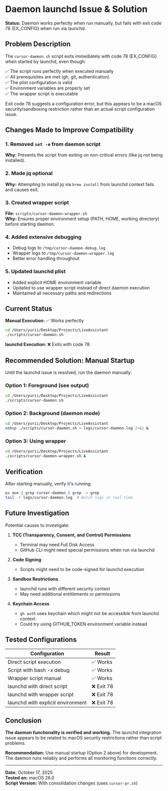 # Daemon launchd Issue & Solution

**Status:** Daemon works perfectly when run manually, but fails with exit code 78 (EX_CONFIG) when run via launchd.

## Problem Description

The `cursor-daemon.sh` script exits immediately with code 78 (EX_CONFIG) when started by launchd, even though:

✅ The script runs perfectly when executed manually  
✅ All prerequisites are met (gh, git, authentication)  
✅ The plist configuration is valid  
✅ Environment variables are properly set  
✅ The wrapper script is executable  

Exit code 78 suggests a configuration error, but this appears to be a macOS security/sandboxing restriction rather than an actual script configuration issue.

## Changes Made to Improve Compatibility

### 1. Removed `set -e` from daemon script
**Why:** Prevents the script from exiting on non-critical errors (like jq not being installed).

### 2. Made jq optional
**Why:** Attempting to install jq via `brew install` from launchd context fails and causes exit.

### 3. Created wrapper script
**File:** `scripts/cursor-daemon-wrapper.sh`  
**Why:** Ensures proper environment setup (PATH, HOME, working directory) before starting daemon.

### 4. Added extensive debugging
- Debug logs to `/tmp/cursor-daemon-debug.log`
- Wrapper logs to `/tmp/cursor-daemon-wrapper.log`
- Better error handling throughout

### 5. Updated launchd plist
- Added explicit HOME environment variable
- Updated to use wrapper script instead of direct daemon execution
- Maintained all necessary paths and redirections

## Current Status

**Manual Execution:** ✅ Works perfectly
```bash
cd /Users/yurii/Desktop/Projects/LiveAssistant
./scripts/cursor-daemon.sh
```

**launchd Execution:** ❌ Exits with code 78

## Recommended Solution: Manual Startup

Until the launchd issue is resolved, run the daemon manually:

### Option 1: Foreground (see output)
```bash
cd /Users/yurii/Desktop/Projects/LiveAssistant
./scripts/cursor-daemon.sh
```

### Option 2: Background (daemon mode)
```bash
cd /Users/yurii/Desktop/Projects/LiveAssistant
nohup ./scripts/cursor-daemon.sh > logs/cursor-daemon.log 2>&1 &
```

### Option 3: Using wrapper
```bash
cd /Users/yurii/Desktop/Projects/LiveAssistant
./scripts/cursor-daemon-wrapper.sh &
```

## Verification

After starting manually, verify it's running:
```bash
ps aux | grep cursor-daemon | grep -v grep
tail -f logs/cursor-daemon.log  # Watch logs in real-time
```

## Future Investigation

Potential causes to investigate:

1. **TCC (Transparency, Consent, and Control) Permissions**
   - Terminal may need Full Disk Access
   - GitHub CLI might need special permissions when run via launchd

2. **Code Signing**
   - Scripts might need to be code-signed for launchd execution

3. **Sandbox Restrictions**
   - launchd runs with different security context
   - May need additional entitlements or permissions

4. **Keychain Access**
   - `gh auth` uses keychain which might not be accessible from launchd context
   - Could try using GITHUB_TOKEN environment variable instead

## Tested Configurations

| Configuration | Result |
|--------------|--------|
| Direct script execution | ✅ Works |
| Script with bash -x debug | ✅ Works |
| Wrapper script manual | ✅ Works |
| launchd with direct script | ❌ Exit 78 |
| launchd with wrapper script | ❌ Exit 78 |
| launchd with explicit environment | ❌ Exit 78 |

## Conclusion

**The daemon functionality is verified and working.** The launchd integration issue appears to be related to macOS security restrictions rather than script problems.

**Recommendation:** Use manual startup (Option 2 above) for development. The daemon runs reliably and performs all monitoring functions correctly.

---

**Date:** October 17, 2025  
**Tested on:** macOS 26.0  
**Script Version:** With consolidation changes (uses `cursor-pr.sh`)

